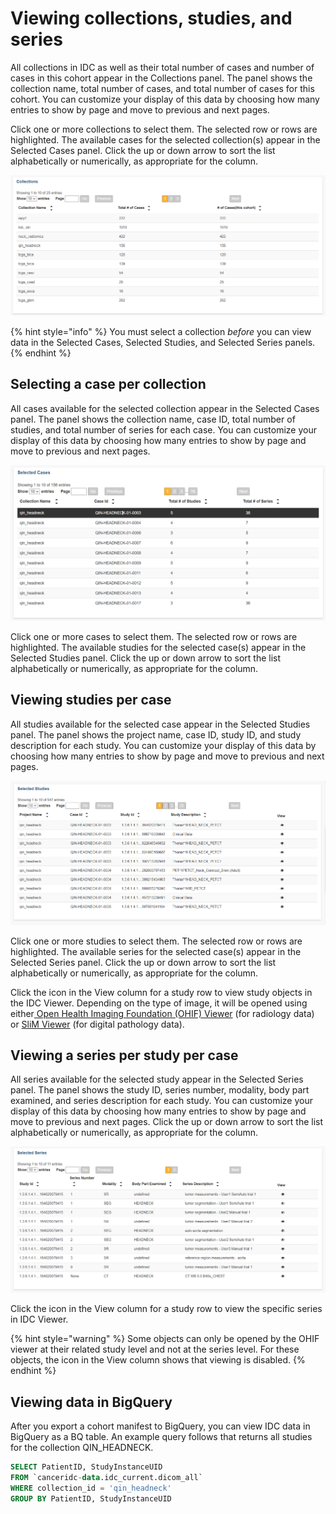 # Viewing collections, studies, and series

All collections in IDC as well as their total number of cases and number of cases in this cohort appear in the Collections panel. The panel shows the collection name, total number of cases, and total number of cases for this cohort. You can customize your display of this data by choosing how many entries to show by page and move to previous and next pages.

Click one or more collections to select them. The selected row or rows are highlighted. The available cases for the selected collection\(s\) appear in the Selected Cases panel. Click the up or down arrow to sort the list alphabetically or numerically, as appropriate for the column.

![Collections panel](../../.gitbook/assets/collections-panelv2%20%282%29%20%282%29%20%282%29%20%282%29%20%282%29%20%284%29%20%284%29%20%284%29%20%282%29%20%284%29%20%284%29%20%283%29.png)

{% hint style="info" %}
You must select a collection _before_ you can view data in the Selected Cases, Selected Studies, and Selected Series panels.
{% endhint %}

## Selecting a case per collection

All cases available for the selected collection appear in the Selected Cases panel. The panel shows the collection name, case ID, total number of studies, and total number of series for each case. You can customize your display of this data by choosing how many entries to show by page and move to previous and next pages.

![Selected Cases panel](../../.gitbook/assets/selected_cases-panel.png)

Click one or more cases to select them. The selected row or rows are highlighted. The available studies for the selected case\(s\) appear in the Selected Studies panel. Click the up or down arrow to sort the list alphabetically or numerically, as appropriate for the column.

## Viewing studies **p**er case

All studies available for the selected case appear in the Selected Studies panel. The panel shows the project name, case ID, study ID, and study description for each study. You can customize your display of this data by choosing how many entries to show by page and move to previous and next pages.

![Selected Studies panel](../../.gitbook/assets/selected_studies-panel.png)

Click one or more studies to select them. The selected row or rows are highlighted. The available series for the selected case\(s\) appear in the Selected Series panel. Click the up or down arrow to sort the list alphabetically or numerically, as appropriate for the column.

Click the icon in the View column for a study row to view study objects in the IDC Viewer. Depending on the type of image, it will be opened using either[ Open Health Imaging Foundation \(OHIF\) Viewer](https://docs.ohif.org/) \(for radiology data\) or [SliM Viewer](https://github.com/MGHComputationalPathology/slim) \(for digital pathology data\).

## Viewing a series per study per case

All series available for the selected study appear in the Selected Series panel. The panel shows the study ID, series number, modality, body part examined, and series description for each study. You can customize your display of this data by choosing how many entries to show by page and move to previous and next pages. Click the up or down arrow to sort the list alphabetically or numerically, as appropriate for the column.

![Selected Series panel](../../.gitbook/assets/selected_series-panel.png)

Click the icon in the View column for a study row to view the specific series in IDC Viewer.

{% hint style="warning" %}
Some objects can only be opened by the OHIF viewer at their related study level and not at the series level. For these objects, the icon in the View column shows that viewing is disabled.
{% endhint %}

## Viewing data in BigQuery

After you export a cohort manifest to BigQuery, you can view IDC data in BigQuery as a BQ table. An example query follows that returns all studies for the collection QIN\_HEADNECK.

```sql
SELECT PatientID, StudyInstanceUID
FROM `canceridc-data.idc_current.dicom_all`
WHERE collection_id = 'qin_headneck'
GROUP BY PatientID, StudyInstanceUID
```

